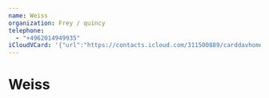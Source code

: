```yaml
---
name: Weiss
organization: Frey / quincy
telephone:
  - "+4962014949935"
iCloudVCard: '{"url":"https://contacts.icloud.com/311500889/carddavhome/card/DD733171-7BBC-445F-85D8-45E2DC8CC3FA.vcf","etag":"\"kmfhb93a\"","data":"BEGIN:VCARD\r\nVERSION:3.0\r\nFN:\r\nN:;Weiss;;;\r\nUID:29CF8531-92FF-47E2-AF3A-81B71CD1AE94\r\nPRODID:-//Apple Inc.//iOS 10.2.1//EN\r\nREV:2025-04-03T22:15:52Z\r\nORG:Frey / quincy;\r\nTEL:+4962014949935\r\nEND:VCARD"}'
---
```

# Weiss